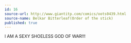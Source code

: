 ```yaml
---
id: 16
source-url: http://www.giantitp.com/comics/oots0439.html
source-name: Belkar Bitterleaf(Order of the stick)
published: true
---
```


<p>I AM A SEXY SHOELESS GOD OF WAR!!!</p>


